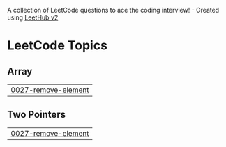 A collection of LeetCode questions to ace the coding interview! - Created using [LeetHub v2](https://github.com/arunbhardwaj/LeetHub-2.0)
<!---LeetCode Topics Start-->
# LeetCode Topics
## Array
|  |
| ------- |
| [0027-remove-element](https://github.com/ieunseo/spring/tree/master/0027-remove-element) |
## Two Pointers
|  |
| ------- |
| [0027-remove-element](https://github.com/ieunseo/spring/tree/master/0027-remove-element) |
<!---LeetCode Topics End-->